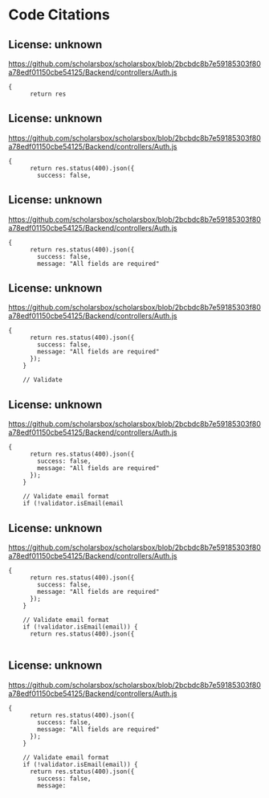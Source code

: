 # Code Citations

## License: unknown
https://github.com/scholarsbox/scholarsbox/blob/2bcbdc8b7e59185303f80a78edf01150cbe54125/Backend/controllers/Auth.js

```
{
      return res
```


## License: unknown
https://github.com/scholarsbox/scholarsbox/blob/2bcbdc8b7e59185303f80a78edf01150cbe54125/Backend/controllers/Auth.js

```
{
      return res.status(400).json({ 
        success: false, 
```


## License: unknown
https://github.com/scholarsbox/scholarsbox/blob/2bcbdc8b7e59185303f80a78edf01150cbe54125/Backend/controllers/Auth.js

```
{
      return res.status(400).json({ 
        success: false, 
        message: "All fields are required"
```


## License: unknown
https://github.com/scholarsbox/scholarsbox/blob/2bcbdc8b7e59185303f80a78edf01150cbe54125/Backend/controllers/Auth.js

```
{
      return res.status(400).json({ 
        success: false, 
        message: "All fields are required" 
      });
    }

    // Validate
```


## License: unknown
https://github.com/scholarsbox/scholarsbox/blob/2bcbdc8b7e59185303f80a78edf01150cbe54125/Backend/controllers/Auth.js

```
{
      return res.status(400).json({ 
        success: false, 
        message: "All fields are required" 
      });
    }

    // Validate email format
    if (!validator.isEmail(email
```


## License: unknown
https://github.com/scholarsbox/scholarsbox/blob/2bcbdc8b7e59185303f80a78edf01150cbe54125/Backend/controllers/Auth.js

```
{
      return res.status(400).json({ 
        success: false, 
        message: "All fields are required" 
      });
    }

    // Validate email format
    if (!validator.isEmail(email)) {
      return res.status(400).json({ 
        
```


## License: unknown
https://github.com/scholarsbox/scholarsbox/blob/2bcbdc8b7e59185303f80a78edf01150cbe54125/Backend/controllers/Auth.js

```
{
      return res.status(400).json({ 
        success: false, 
        message: "All fields are required" 
      });
    }

    // Validate email format
    if (!validator.isEmail(email)) {
      return res.status(400).json({ 
        success: false, 
        message:
```

